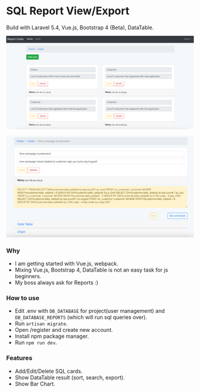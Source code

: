 # SQL Report View/Export
Build with Laravel 5.4, Vue.js, Bootstrap 4 (Beta), DataTable.

![cards](public/images/cards.png)

![cardView](public/images/card_view.png)
### Why

- I am getting started with Vue.js, webpack.
- Mixing Vue.js, Bootstrap 4, DataTable is not an easy task for js beginners.
- My boss always ask for Reports :)

### How to use

- Edit .env with ``DB_DATABASE`` for project(user management) and ``DB_DATABASE_REPORTS`` (which will run sql queries over).
- Run ```artisan migrate```.
- Open /register and create new account.
- Install npm package manager.
- Run ```npm run dev```.

### Features

- Add/Edit/Delete SQL cards.
- Show DataTable result (sort, search, export).
- Show Bar Chart.
